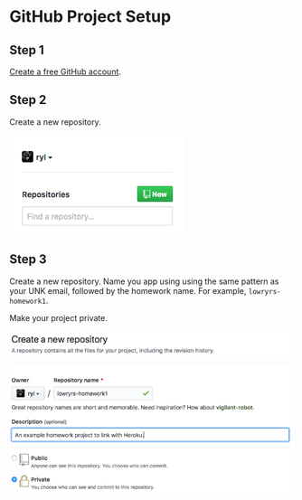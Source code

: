 # GitHub Project Setup

## Step 1

[Create a free GitHub account](https://github.com/).

## Step 2

Create a new repository.

<img src="../images/github-setup-1.png"/>

## Step 3

Create a new repository. Name you app using using the same pattern as your UNK
email, followed by the homework name. For example, `lowryrs-homework1`.

Make your project private.

<img src="../images/github-setup-2.png"/>
